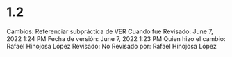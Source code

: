 # 1.2

Cambios: Referenciar subpráctica de VER
Cuando fue Revisado: June 7, 2022 1:24 PM
Fecha de  versión: June 7, 2022 1:23 PM
Quien hizo el cambio: Rafael Hinojosa López
Revisado: No
Revisado por: Rafael Hinojosa López